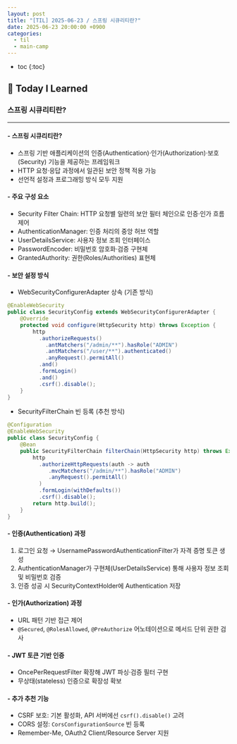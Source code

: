 ```yaml
---
layout: post
title: "[TIL] 2025-06-23 / 스프링 시큐리티란?"
date: 2025-06-23 20:00:00 +0900
categories:
  - til
  - main-camp
---
```


* toc
{:toc}

## 📖 Today I Learned
### 스프링 시큐리티란?

---

#### - **스프링 시큐리티란?**
- 스프링 기반 애플리케이션의 인증(Authentication)·인가(Authorization)·보호(Security) 기능을 제공하는 프레임워크
- HTTP 요청·응답 과정에서 일관된 보안 정책 적용 가능
- 선언적 설정과 프로그래밍 방식 모두 지원

#### - **주요 구성 요소**
- Security Filter Chain: HTTP 요청별 일련의 보안 필터 체인으로 인증·인가 흐름 제어
- AuthenticationManager: 인증 처리의 중앙 허브 역할
- UserDetailsService: 사용자 정보 조회 인터페이스
- PasswordEncoder: 비밀번호 암호화·검증 구현체
- GrantedAuthority: 권한(Roles/Authorities) 표현체

#### - **보안 설정 방식**
- WebSecurityConfigurerAdapter 상속 (기존 방식)

```java
@EnableWebSecurity
public class SecurityConfig extends WebSecurityConfigurerAdapter {
    @Override
    protected void configure(HttpSecurity http) throws Exception {
        http
          .authorizeRequests()
            .antMatchers("/admin/**").hasRole("ADMIN")
            .antMatchers("/user/**").authenticated()
            .anyRequest().permitAll()
          .and()
          .formLogin()
          .and()
          .csrf().disable();
    }
}
```

- SecurityFilterChain 빈 등록 (추천 방식)

```java
@Configuration
@EnableWebSecurity
public class SecurityConfig {
    @Bean
    public SecurityFilterChain filterChain(HttpSecurity http) throws Exception {
        http
          .authorizeHttpRequests(auth -> auth
             .mvcMatchers("/admin/**").hasRole("ADMIN")
             .anyRequest().permitAll()
          )
          .formLogin(withDefaults())
          .csrf().disable();
        return http.build();
    }
}
```

#### - **인증(Authentication) 과정**
1. 로그인 요청 → UsernamePasswordAuthenticationFilter가 자격 증명 토큰 생성
2. AuthenticationManager가 구현체(UserDetailsService) 통해 사용자 정보 조회 및 비밀번호 검증
3. 인증 성공 시 SecurityContextHolder에 Authentication 저장

#### - **인가(Authorization) 과정**
- URL 패턴 기반 접근 제어
- `@Secured`, `@RolesAllowed`, `@PreAuthorize` 어노테이션으로 메서드 단위 권한 검사

#### - **JWT 토큰 기반 인증**
- OncePerRequestFilter 확장해 JWT 파싱·검증 필터 구현
- 무상태(stateless) 인증으로 확장성 확보

#### - **추가 추천 기능**
- CSRF 보호: 기본 활성화, API 서버에선 `csrf().disable()` 고려
- CORS 설정: `CorsConfigurationSource` 빈 등록
- Remember-Me, OAuth2 Client/Resource Server 지원
